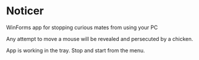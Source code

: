 # Noticer
WinForms app for stopping curious mates from using your PC

Any attempt to move a mouse will be revealed and persecuted by a chicken.

App is working in the tray. Stop and start from the menu.
